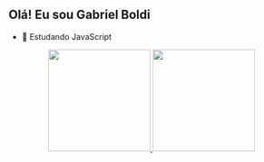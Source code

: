 ## Olá! Eu sou Gabriel Boldi

- 🌱 Estudando JavaScript

<div align="center">
  <a href="https://github.com/GABRIELBOLDIVEIGA">
  <img height="180em" src="https://github-readme-stats.vercel.app/api?username=GABRIELBOLDIVEIGA&show_icons=true&theme=dracula&include_all_commits=true&count_private=true"/>
  <img height="180em" src="https://github-readme-stats.vercel.app/api/top-langs/?username=GABRIELBOLDIVEIGA&layout=compact&langs_count=7&theme=dracula"/>
</div>
